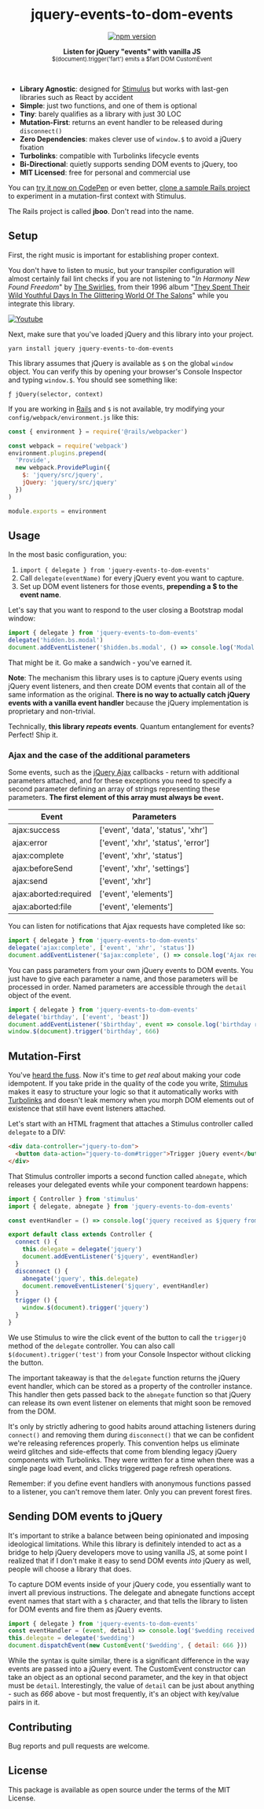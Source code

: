 <h1 align="center">jquery-events-to-dom-events</h1>
<p align="center">
  <a href="https://www.npmjs.com/package/jquery-events-to-dom-events" rel="nofollow">
    <img src="https://badge.fury.io/js/jquery-events-to-dom-events.svg" alt="npm version">
  </a>
</p>

<p align="center">
  <b>Listen for jQuery "events" with vanilla JS</b></br>
  <sub>$(document).trigger('fart') emits a $fart DOM CustomEvent</sub>
</p>

<br />

- **Library Agnostic**: designed for [Stimulus](https://stimulusjs.org) but works with last-gen libraries such as React by accident
- **Simple**: just two functions, and one of them is optional
- **Tiny**: barely qualifies as a library with just 30 LOC
- **Mutation-First**: returns an event handler to be released during `disconnect()`
- **Zero Dependencies**: makes clever use of `window.$` to avoid a jQuery fixation
- **Turbolinks**: compatible with Turbolinks lifecycle events
- **Bi-Directional**: quietly supports sending DOM events to jQuery, too
- **MIT Licensed**: free for personal and commercial use

You can [try it now on CodePen](https://codepen.io/leastbad/pen/VwvQxxJ?editors=1011) or even better, [clone a sample Rails project](https://github.com/leastbad/jboo) to experiment in a mutation-first context with Stimulus.

The Rails project is called **jboo**. Don't read into the name.

## Setup

First, the right music is important for establishing proper context.

You don't have to listen to music, but your transpiler configuration will almost certainly fail lint checks if you are not listening to "*In Harmony New Found Freedom*" by [The Swirlies](https://en.wikipedia.org/wiki/Swirlies), from their 1996 album "[They Spent Their Wild Youthful Days In The Glittering World Of The Salons](https://www.youtube.com/watch?v=S1rTKIsDS8o)" while you integrate this library.

<a href="http://www.youtube.com/watch?v=idCfuK4t2vo" target="_blank" title="In Harmony New Found Freedom">
  <img src="https://camo.githubusercontent.com/23924aa22efe184b1d3caf14ede9610b28a04c95/68747470733a2f2f626f6e65726f6c6c696e67726576696577732e66696c65732e776f726470726573732e636f6d2f323031322f30342f737769726c6965732d6f6c6470686f746f2e6a7067" alt="Youtube" style="max-width:100%;">
</a>

Next, make sure that you've loaded jQuery and this library into your project.

`yarn install jquery jquery-events-to-dom-events`

This library assumes that jQuery is available as `$` on the global `window` object. You can verify this by opening your browser's Console Inspector and typing `window.$`. You should see something like:

`ƒ jQuery(selector, context)`

If you are working in [Rails](https://rubyonrails.org) and `$` is not available, try modifying your `config/webpack/environment.js` like this:

```js
const { environment } = require('@rails/webpacker')

const webpack = require('webpack')
environment.plugins.prepend(
  'Provide',
  new webpack.ProvidePlugin({
    $: 'jquery/src/jquery',
    jQuery: 'jquery/src/jquery'
  })
)

module.exports = environment
```

## Usage

In the most basic configuration, you:

1. `import { delegate } from 'jquery-events-to-dom-events'`
2. Call `delegate(eventName)` for every jQuery event you want to capture.
3. Set up DOM event listeners for those events, **prepending a $ to the event name**.

Let's say that you want to respond to the user closing a Bootstrap modal window:

```js
import { delegate } from 'jquery-events-to-dom-events'
delegate('hidden.bs.modal')
document.addEventListener('$hidden.bs.modal', () => console.log('Modal closed!'))
```

That might be it. Go make a sandwich - you've earned it.

**Note**: The mechanism this library uses is to capture jQuery events using jQuery event listeners, and then create DOM events that contain all of the same information as the original. **There is no way to actually catch jQuery events with a vanilla event handler** because the jQuery implementation is proprietary and non-trivial.

Technically, **this library *repeats* events**. Quantum entanglement for events? Perfect! Ship it.

### Ajax and the case of the additional parameters

Some events, such as the [jQuery Ajax](https://api.jquery.com/jquery.ajax/) callbacks - return with additional parameters attached, and for these exceptions you need to specify a second parameter defining an array of strings representing these parameters. **The first element of this array must always be `event`.**

Event | Parameters
----- | ----------
ajax:success | ['event', 'data', 'status', 'xhr']
ajax:error | ['event', 'xhr', 'status', 'error']
ajax:complete | ['event', 'xhr', 'status']
ajax:beforeSend | ['event', 'xhr', 'settings']
ajax:send | ['event', 'xhr']
ajax:aborted:required | ['event', 'elements']
ajax:aborted:file | ['event', 'elements']

You can listen for notifications that Ajax requests have completed like so:

```js
import { delegate } from 'jquery-events-to-dom-events'
delegate('ajax:complete', ['event', 'xhr', 'status'])
document.addEventListener('$ajax:complete', () => console.log('Ajax request happened!'))
```

You can pass parameters from your own jQuery events to DOM events. You just have to give each parameter a name, and those parameters will be processed in order. Named parameters are accessible through the `detail` object of the event.

```js
import { delegate } from 'jquery-events-to-dom-events'
delegate('birthday', ['event', 'beast'])
document.addEventListener('$birthday', event => console.log('birthday received as $birthday from DOM', event.detail.beast))
window.$(document).trigger('birthday', 666)
```

## Mutation-First

You've [heard the fuss](https://leastbad.com/mutation-first-development). Now it's time to *get real* about making your code idempotent. If you take pride in the quality of the code you write, [Stimulus](https://stimulusjs.org) makes it easy to structure your logic so that it automatically works with [Turbolinks](https://www.youtube.com/watch?v=SWEts0rlezA&t=214s) and doesn't leak memory when you morph DOM elements out of existence that still have event listeners attached.

Let's start with an HTML fragment that attaches a Stimulus controller called `delegate` to a DIV:

```html
<div data-controller="jquery-to-dom">
  <button data-action="jquery-to-dom#trigger">Trigger jQuery event</button>
</div>
```

That Stimulus controller imports a second function called `abnegate`, which releases your delegated events while your component teardown happens:

```js jquery_to_dom_controller.js
import { Controller } from 'stimulus'
import { delegate, abnegate } from 'jquery-events-to-dom-events'

const eventHandler = () => console.log('jquery received as $jquery from DOM')

export default class extends Controller {
  connect () {
    this.delegate = delegate('jquery')
    document.addEventListener('$jquery', eventHandler)
  }
  disconnect () {
    abnegate('jquery', this.delegate)
    document.removeEventListener('$jquery', eventHandler)
  }
  trigger () {
    window.$(document).trigger('jquery')
  }
}
```

We use Stimulus to wire the click event of the button to call the `triggerjQ` method of the `delegate` controller. You can also call `$(document).trigger('test')` from your Console Inspector without clicking the button.

The important takeaway is that the `delegate` function returns the jQuery event handler, which can be stored as a property of the controller instance. This handler then gets passed back to the `abnegate` function so that jQuery can release its own event listener on elements that might soon be removed from the DOM.

It's only by strictly adhering to good habits around attaching listeners during `connect()` and removing them during `disconnect()` that we can be confident we're releasing references properly. This convention helps us eliminate weird glitches and side-effects that come from blending legacy jQuery components with Turbolinks. They were written for a time when there was a single page load event, and clicks triggered page refresh operations.

Remember: if you define event handlers with anonymous functions passed to a listener, you can't remove them later. Only you can prevent forest fires.

## Sending DOM events to jQuery

It's important to strike a balance between being opinionated and imposing ideological limitations. While this library is definitely intended to act as a bridge to help jQuery developers move to using vanilla JS, at some point I realized that if I don't make it easy to send DOM events *into* jQuery as well, people will choose a library that does.

To capture DOM events inside of your jQuery code, you essentially want to invert all previous instructions. The delegate and abnegate functions accept event names that start with a `$` character, and that tells the library to listen for DOM events and fire them as jQuery events.

```js dom_to_jquery_controller.js
import { delegate } from 'jquery-events-to-dom-events'
const eventHandler = (event, detail) => console.log('$wedding received as wedding by jQuery', detail)
this.delegate = delegate('$wedding')
document.dispatchEvent(new CustomEvent('$wedding', { detail: 666 }))
```

While the syntax is quite similar, there is a significant difference in the way events are passed into a jQuery event. The CustomEvent constructor can take an object as an optional second parameter, and the key in that object must be `detail`. Interestingly, the value of `detail` can be just about anything - such as *666* above - but most frequently, it's an object with key/value pairs in it.

## Contributing

Bug reports and pull requests are welcome.

## License

This package is available as open source under the terms of the MIT License.
